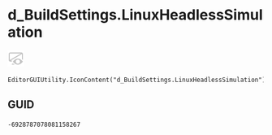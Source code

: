 # d_BuildSettings.LinuxHeadlessSimulation
![](/img/d_BuildSettings.LinuxHeadlessSimulation.png)

``` CSharp
EditorGUIUtility.IconContent("d_BuildSettings.LinuxHeadlessSimulation")
```
## GUID
```
-6928787078081158267
```
